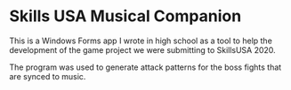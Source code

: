 # Skills USA Musical Companion

This is a Windows Forms app I wrote in high school as a tool to help the development of the game project we were submitting to SkillsUSA 2020.

The program was used to generate attack patterns for the boss fights that are synced to music.
